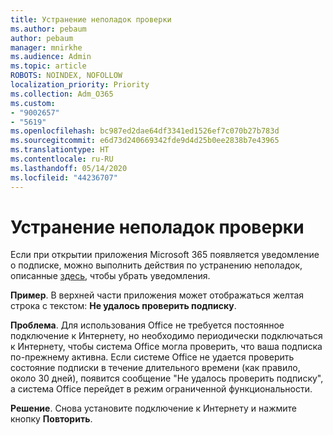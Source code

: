 ```yaml
---
title: Устранение неполадок проверки
ms.author: pebaum
author: pebaum
manager: mnirkhe
ms.audience: Admin
ms.topic: article
ROBOTS: NOINDEX, NOFOLLOW
localization_priority: Priority
ms.collection: Adm_O365
ms.custom:
- "9002657"
- "5619"
ms.openlocfilehash: bc987ed2dae64df3341ed1526ef7c070b27b783d
ms.sourcegitcommit: e6d73d240669342fde9d4d25b0ee2838b7e43965
ms.translationtype: HT
ms.contentlocale: ru-RU
ms.lasthandoff: 05/14/2020
ms.locfileid: "44236707"
---
```

# <a name="troubleshoot-verification-issues"></a>Устранение неполадок проверки

Если при открытии приложения Microsoft 365 появляется уведомление о подписке, можно выполнить действия по устранению неполадок, описанные [здесь](https://support.office.com/article/a-subscription-notice-appears-when-i-open-a-microsoft-365-application-4cabe32c-f594-4c0e-9191-3d3ade10cceb), чтобы убрать уведомления.

**Пример**. В верхней части приложения может отображаться желтая строка с текстом: **Не удалось проверить подписку**.

**Проблема**. Для использования Office не требуется постоянное подключение к Интернету, но необходимо периодически подключаться к Интернету, чтобы система Office могла проверить, что ваша подписка по-прежнему активна. Если системе Office не удается проверить состояние подписки в течение длительного времени (как правило, около 30 дней), появится сообщение "Не удалось проверить подписку", а система Office перейдет в режим ограниченной функциональности.

**Решение**. Снова установите подключение к Интернету и нажмите кнопку **Повторить**.
